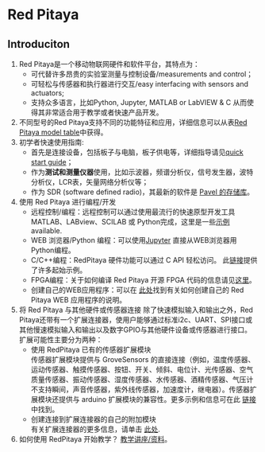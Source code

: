 # Red Pitaya
## Introduciton
1. Red Pitaya是一个移动物联网硬件和软件平台，其特点为：
   * 可代替许多昂贵的实验室测量与控制设备/measurements and control；
   * 可轻松与传感器和执行器进行交互/easy interfacing with sensors and actuators;
   * 支持众多语言，比如Python, Jupyter, MATLAB or LabVIEW & C
   从而使得其非常适合用于教学或者快速产品开发。
2. 不同型号的Red Pitaya支持不同的功能特征和应用，详细信息可以从表[Red Pitaya model table](https://redpitaya.readthedocs.io/en/latest/appsFeatures/supportedFeaturesAndApps.html)中获得。
3. 初学者快速使用指南: 
   * 首先是连接设备，包括板子与电脑，板子供电等，详细指导请见[quick start guide](https://redpitaya.readthedocs.io/en/latest/quickStart/quickStart.html)；
   * 作为**测试和测量仪器**使用，比如示波器，频谱分析仪，信号发生器，波特分析仪，LCR表，矢量网络分析仪等；
   * 作为 SDR (software defined radio)，其最新的软件是 [Pavel 的存储库](http://pavel-demin.github.io/red-pitaya-notes/)。
4. 使用 Red Pitaya 进行编程/开发
   * 远程控制/编程：远程控制可以通过使用最流行的快速原型开发工具 MATLAB、LABview、SCILAB 或 Python完成，这里是一些[示例](https://redpitaya.readthedocs.io/en/latest/appsFeatures/remoteControl/remoteControl.html) available.
   *  WEB 浏览器/Python 编程：可以使用[Jupyter](https://redpitaya.readthedocs.io/en/latest/appsFeatures/jupyter/Jupyter.html?highlight=jupyte) 直接从WEB浏览器用Python编程。
   * C/C++编程：RedPitaya 硬件功能可以通过 C API 轻松访问。 此[链接](https://redpitaya.readthedocs.io/en/latest/appsFeatures/remoteControl/remoteControl.html#examples)提供了许多起始示例。
   * FPGA编程：关于如何编译 Red Pitaya 开源 FPGA 代码的信息请见[这里](https://redpitaya.readthedocs.io/en/latest/developerGuide/fpga.html)。
   * 创建自己的WEB应用程序：可以在 [此处](https://redpitaya.readthedocs.io/en/latest/developerGuide/software/webApps.html)找到有关如何创建自己的 Red Pitaya WEB 应用程序的说明。 
5. 将 Red Pitaya 与其他硬件或传感器连接
   除了快速模拟输入和输出之外，Red Pitaya还带有一个扩展连接器，使用户能够通过标准i2c、UART、SPI接口或其他慢速模拟输入和输出以及数字GPIO与其他硬件设备或传感器进行接口。扩展可能性主要分为两种：
   * 使用 RedPitaya 已有的传感器扩展模块  
     传感器扩展模块提供与 GroveSensors 的直接连接（例如，温度传感器、运动传感器、触摸传感器、按钮、开关、倾斜、电位计、光传感器、空气质量传感器、振动传感器、湿度传感器、水传感器、酒精传感器、气压计不支持瞬间，声音传感器，紫外线传感器，加速度计，继电器）。传感器扩展模块还提供与 arduino 扩展模块的兼容性。更多示例和信息可在此 [链接](https://redpitaya.readthedocs.io/en/latest/appsFeatures/jupyter/Jupyter.html?highlight=jupyter)中找到。
   * 创建连接到扩展连接器的自己的附加模块  
     有关扩展连接器的更多信息，请单击 [此处](https://redpitaya.readthedocs.io/en/latest/developerGuide/125-14/extent.html).
6. 如何使用 RedPitaya 开始教学？
   [教学讲座/资料](https://redpitaya.readthedocs.io/en/latest/teaching/teaching.html)。

